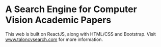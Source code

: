 # A Search Engine for Computer Vision Academic Papers

This web is built on ReactJS, along with HTML/CSS and Bootstrap.
Visit www.taloncvsearch.com for more information.
